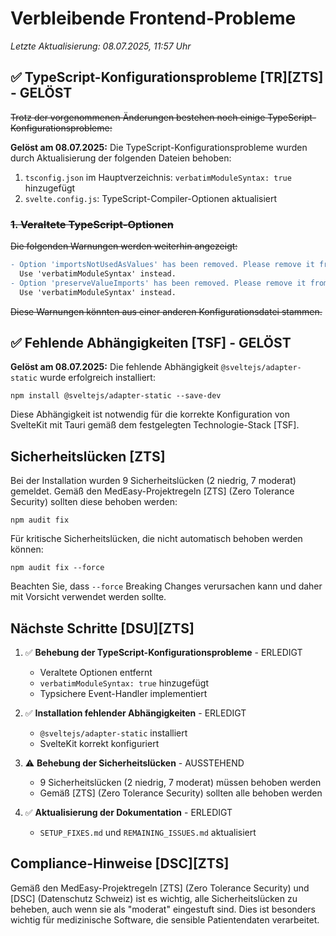 <!-- „Der Herr, unser Gott, lasse uns freundlich ansehen. Lass unsere Arbeit nicht vergeblich sein – ja, lass gelingen, was wir tun!" Psalm 90,17 -->

# Verbleibende Frontend-Probleme

*Letzte Aktualisierung: 08.07.2025, 11:57 Uhr*

## ✅ TypeScript-Konfigurationsprobleme [TR][ZTS] - GELÖST

~~Trotz der vorgenommenen Änderungen bestehen noch einige TypeScript-Konfigurationsprobleme:~~

**Gelöst am 08.07.2025:** Die TypeScript-Konfigurationsprobleme wurden durch Aktualisierung der folgenden Dateien behoben:

1. `tsconfig.json` im Hauptverzeichnis: `verbatimModuleSyntax: true` hinzugefügt
2. `svelte.config.js`: TypeScript-Compiler-Optionen aktualisiert

### ~~1. Veraltete TypeScript-Optionen~~

~~Die folgenden Warnungen werden weiterhin angezeigt:~~

```diff
- Option 'importsNotUsedAsValues' has been removed. Please remove it from your configuration.
  Use 'verbatimModuleSyntax' instead.
- Option 'preserveValueImports' has been removed. Please remove it from your configuration.
  Use 'verbatimModuleSyntax' instead.
```

~~Diese Warnungen könnten aus einer anderen Konfigurationsdatei stammen.~~

## ✅ Fehlende Abhängigkeiten [TSF] - GELÖST

**Gelöst am 08.07.2025:** Die fehlende Abhängigkeit `@sveltejs/adapter-static` wurde erfolgreich installiert:

```
npm install @sveltejs/adapter-static --save-dev
```

Diese Abhängigkeit ist notwendig für die korrekte Konfiguration von SvelteKit mit Tauri gemäß dem festgelegten Technologie-Stack [TSF].

## Sicherheitslücken [ZTS]

Bei der Installation wurden 9 Sicherheitslücken (2 niedrig, 7 moderat) gemeldet. Gemäß den MedEasy-Projektregeln [ZTS] (Zero Tolerance Security) sollten diese behoben werden:

```
npm audit fix
```

Für kritische Sicherheitslücken, die nicht automatisch behoben werden können:

```
npm audit fix --force
```

Beachten Sie, dass `--force` Breaking Changes verursachen kann und daher mit Vorsicht verwendet werden sollte.

## Nächste Schritte [DSU][ZTS]

1. ✅ **Behebung der TypeScript-Konfigurationsprobleme** - ERLEDIGT
   - Veraltete Optionen entfernt
   - `verbatimModuleSyntax: true` hinzugefügt
   - Typsichere Event-Handler implementiert

2. ✅ **Installation fehlender Abhängigkeiten** - ERLEDIGT
   - `@sveltejs/adapter-static` installiert
   - SvelteKit korrekt konfiguriert

3. ⚠️ **Behebung der Sicherheitslücken** - AUSSTEHEND
   - 9 Sicherheitslücken (2 niedrig, 7 moderat) müssen behoben werden
   - Gemäß [ZTS] (Zero Tolerance Security) sollten alle behoben werden

4. ✅ **Aktualisierung der Dokumentation** - ERLEDIGT
   - `SETUP_FIXES.md` und `REMAINING_ISSUES.md` aktualisiert

## Compliance-Hinweise [DSC][ZTS]

Gemäß den MedEasy-Projektregeln [ZTS] (Zero Tolerance Security) und [DSC] (Datenschutz Schweiz) ist es wichtig, alle Sicherheitslücken zu beheben, auch wenn sie als "moderat" eingestuft sind. Dies ist besonders wichtig für medizinische Software, die sensible Patientendaten verarbeitet.
